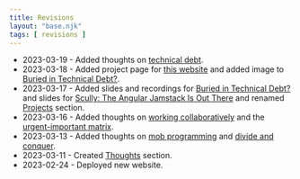 ```yaml
---
title: Revisions
layout: "base.njk"
tags: [ revisions ]
---
```


- 2023-03-19 - Added thoughts on [technical debt](/thoughts/technical-debt).
- 2023-03-18 - Added project page for [this website](/projects/website) and added image to
  [Buried in Technical Debt?](/speaking/technical-debt).
- 2023-03-17 - Added slides and recordings for [Buried in Technical Debt?](/speaking/technical-debt) and slides for
  [Scully: The Angular Jamstack Is Out There](/speaking/scully) and renamed [Projects](/projects) section.
- 2023-03-16 - Added thoughts on [working collaboratively](/thoughts/working-collaboratively) and
  the [urgent-important matrix](/thoughts/urgent-important-matrix).
- 2023-03-13 - Added thoughts on [mob programming](/thoughts/mob-programming)
  and [divide and conquer](/thoughts/divide-and-conquer).
- 2023-03-11 - Created [Thoughts](/thoughts) section.
- 2023-02-24 - Deployed new website.